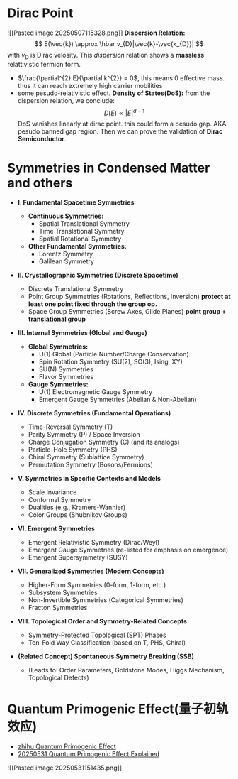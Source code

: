 

# Dirac Point 
![[Pasted image 20250507115328.png]]
**Dispersion Relation:**  
$$
E(\vec{k}) \approx \hbar v_{D}|\vec{k}-\vec{k_{D}}|
$$
 with $v_{D}$ is Dirac velosity. 
 This *dispersion* relation shows a **massless** relattivistic fermion form. 
 - $\frac{\partial^{2} E}{\partial k^{2}} = 0$, this means 0 effective mass. thus it can reach extremely high carrier mobilities
 - some pesudo-relativistic effect. 
**Density of States(DoS):** 
from the dispersion relation, we conclude:
$$
D(E) \propto |E|^{d-1}
$$
DoS vanishes linearly at dirac point. this could form a pesudo gap. AKA pesudo banned gap region. Then we can prove the validation of **Dirac Semiconductor**. 

# Symmetries in Condensed Matter and others



-   **I. Fundamental Spacetime Symmetries**
    -   **Continuous Symmetries:**
        -   Spatial Translational Symmetry
        -   Time Translational Symmetry
        -   Spatial Rotational Symmetry
    -   **Other Fundamental Symmetries:**
        -   Lorentz Symmetry
        -   Galilean Symmetry

-   **II. Crystallographic Symmetries (Discrete Spacetime)**
    -   Discrete Translational Symmetry
    -   Point Group Symmetries (Rotations, Reflections, Inversion)
      **protect at least one point fixed through the group op.**
    -   Space Group Symmetries (Screw Axes, Glide Planes)
      **point group + translational group** 

-   **III. Internal Symmetries (Global and Gauge)**
    -   **Global Symmetries:**
        -   U(1) Global (Particle Number/Charge Conservation)
        -   Spin Rotation Symmetry (SU(2), SO(3), Ising, XY)
        -   SU(N) Symmetries
        -   Flavor Symmetries
    -   **Gauge Symmetries:**
        -   U(1) Electromagnetic Gauge Symmetry
        -   Emergent Gauge Symmetries (Abelian & Non-Abelian)

-   **IV. Discrete Symmetries (Fundamental Operations)**
    -   Time-Reversal Symmetry (T)
    -   Parity Symmetry (P) / Space Inversion
    -   Charge Conjugation Symmetry (C) (and its analogs)
    -   Particle-Hole Symmetry (PHS)
    -   Chiral Symmetry (Sublattice Symmetry)
    -   Permutation Symmetry (Bosons/Fermions)

-   **V. Symmetries in Specific Contexts and Models**
    -   Scale Invariance
    -   Conformal Symmetry
    -   Dualities (e.g., Kramers-Wannier)
    -   Color Groups (Shubnikov Groups)

-   **VI. Emergent Symmetries**
    -   Emergent Relativistic Symmetry (Dirac/Weyl)
    -   Emergent Gauge Symmetries (re-listed for emphasis on emergence)
    -   Emergent Supersymmetry (SUSY)

-   **VII. Generalized Symmetries (Modern Concepts)**
    -   Higher-Form Symmetries (0-form, 1-form, etc.)
    -   Subsystem Symmetries
    -   Non-Invertible Symmetries (Categorical Symmetries)
    -   Fracton Symmetries

-   **VIII. Topological Order and Symmetry-Related Concepts**
    -   Symmetry-Protected Topological (SPT) Phases
    -   Ten-Fold Way Classification (based on T, PHS, Chiral)

-   **(Related Concept) Spontaneous Symmetry Breaking (SSB)**
    -   (Leads to: Order Parameters, Goldstone Modes, Higgs Mechanism, Topological Defects)

# Quantum Primogenic Effect(量子初轨效应)

- [zhihu Quantum Primogenic Effect](https://zhuanlan.zhihu.com/p/7899742113) 
- [20250531 Quantum Primogenic Effect Explained](https://g.co/gemini/share/53ab9d862736) 

![[Pasted image 20250531151435.png]] 

